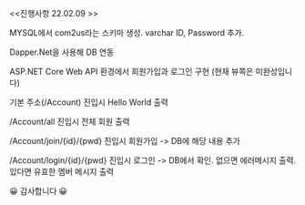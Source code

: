 <<진행사항 22.02.09 >>

MYSQL에서 com2us라는 스키마 생성. varchar ID, Password 추가. 

Dapper.Net을 사용해 DB 연동

ASP.NET Core Web API 환경에서 회원가입과 로그인 구현 (현재 뷰쪽은 미완성입니다)

기본 주소(/Account) 진입시 Hello World 출력

/Account/all 진입시 전체 회원 출력

/Account/join/{id}/{pwd} 진입시 회원가입 -> DB에 해당 내용 추가

/Account/login/{id}/{pwd} 진입시 로그인 -> DB에서 확인. 없으면 에러메시지 출력. 있다면 유효한 멤버 메시지 출력

😀 감사합니다 😀
